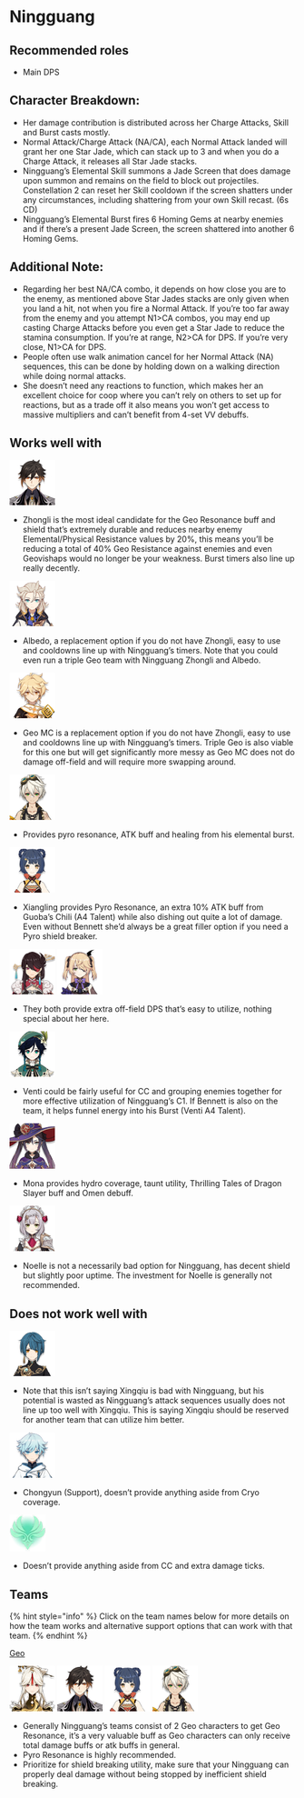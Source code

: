 # Ningguang

## Recommended roles

- Main DPS

## Character Breakdown:

* Her damage contribution is distributed across her Charge Attacks, Skill and Burst casts mostly.
* Normal Attack/Charge Attack \(NA/CA\), each Normal Attack landed will grant her one Star Jade, which can stack up to 3 and when you do a Charge Attack, it releases all Star Jade stacks.
* Ningguang’s Elemental Skill summons a Jade Screen that does damage upon summon and remains on the field to block out projectiles. Constellation 2 can reset her Skill cooldown if the screen shatters under any circumstances, including shattering from your own Skill recast. \(6s CD\)
* Ningguang’s Elemental Burst fires 6 Homing Gems at nearby enemies and if there’s a present Jade Screen, the screen shattered into another 6 Homing Gems.

## Additional Note:

* Regarding her best NA/CA combo, it depends on how close you are to the enemy, as mentioned above Star Jades stacks are only given when you land a hit, not when you fire a Normal Attack. If you’re too far away from the enemy and you attempt N1&gt;CA combos, you may end up casting Charge Attacks before you even get a Star Jade to reduce the stamina consumption. If you’re at range, N2&gt;CA for DPS. If you’re very close, N1&gt;CA for DPS.
* People often use walk animation cancel for her Normal Attack \(NA\) sequences, this can be done by holding down on a walking direction while doing normal attacks.
* She doesn’t need any reactions to function, which makes her an excellent choice for coop where you can’t rely on others to set up for reactions, but as a trade off it also means you won’t get access to massive multipliers and can’t benefit from 4-set VV debuffs.

## Works well with

![](../../.gitbook/assets/ui_avataricon_zhongli.png) 

* Zhongli is the most ideal candidate for the Geo Resonance buff and shield that’s extremely durable and reduces nearby enemy Elemental/Physical Resistance values by 20%, this means you’ll be reducing a total of 40% Geo Resistance against enemies and even Geovishaps would no longer be your weakness. Burst timers also line up really decently.

![](../../.gitbook/assets/ui_avataricon_albedo.png) 

* Albedo, a replacement option if you do not have Zhongli, easy to use and cooldowns line up with Ningguang’s timers. Note that you could even run a triple Geo team with Ningguang Zhongli and Albedo.

![](../../.gitbook/assets/ui_avataricon_aether_geo.png) 

* Geo MC is a replacement option if you do not have Zhongli, easy to use and cooldowns line up with Ningguang’s timers. Triple Geo is also viable for this one but will get significantly more messy as Geo MC does not do damage off-field and will require more swapping around.

![](../../.gitbook/assets/ui_avataricon_bennett.png) 

* Provides pyro resonance, ATK buff and healing from his elemental burst.

![](../../.gitbook/assets/ui_avataricon_xiangling.png) 

* Xiangling  provides Pyro Resonance, an extra 10% ATK buff from Guoba’s Chili \(A4 Talent\) while also dishing out quite a lot of damage. Even without Bennett she’d always be a great filler option if you need a Pyro shield breaker.

![](../../.gitbook/assets/ui_avataricon_beidou.png) ![](../../.gitbook/assets/ui_avataricon_fischl.png) 

* They both provide extra off-field DPS that’s easy to utilize, nothing special about her here.

![](../../.gitbook/assets/ui_avataricon_venti.png) 

* Venti could be fairly useful for CC and grouping enemies together for more effective utilization of Ningguang’s C1. If Bennett is also on the team, it helps funnel energy into his Burst \(Venti A4 Talent\).

![](../../.gitbook/assets/ui_avataricon_mona.png) 

* Mona  provides hydro coverage, taunt utility, Thrilling Tales of Dragon Slayer buff and Omen debuff.

![](../../.gitbook/assets/ui_avataricon_noelle.png) 

* Noelle is not a necessarily bad option for Ningguang, has decent shield but slightly poor uptime. The investment for Noelle is generally not recommended.

## Does not work well with

![](../../.gitbook/assets/ui_avataricon_xingqiu.png) 

* Note that this isn’t saying Xingqiu is bad with Ningguang, but his potential is wasted as Ningguang’s attack sequences usually does not line up too well with Xingqiu. This is saying Xingqiu should be reserved for another team that can utilize him better.

![](../../.gitbook/assets/ui_avataricon_chongyun.png) 

* Chongyun \(Support\), doesn’t provide anything aside from Cryo coverage.

 ![](../../.gitbook/assets/element_anemo.webp) 

* Doesn’t provide anything aside from CC and extra damage ticks.

## Teams

{% hint style="info" %}
Click on the team names below for more details on how the team works and alternative support options that can work with that team.
{% endhint %}

[Geo](../../teams/geo.md)

![](../../.gitbook/assets/ui_avataricon_ningguang.png) ![](../../.gitbook/assets/ui_avataricon_zhongli.png) ![](../../.gitbook/assets/ui_avataricon_xiangling.png) ![](../../.gitbook/assets/ui_avataricon_bennett.png)   


* Generally Ningguang’s teams consist of 2 Geo characters to get Geo Resonance, it’s a very valuable buff as Geo characters can only receive total damage buffs or atk buffs in general.
* Pyro Resonance is highly recommended.
* Prioritize for shield breaking utility, make sure that your Ningguang can properly deal damage without being stopped by inefficient shield breaking.


